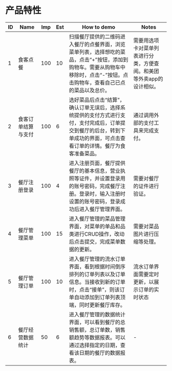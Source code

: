# 产品特性

| ID   | Name      | Imp  | Est  | How to demo                              | Notes                                |
| ---- | --------- | ---- | ---- | ---------------------------------------- | ------------------------------------ |
| 1    | 食客点餐      | 100  | 10   | 扫描餐厅提供的二维码进入餐厅的点餐界面，浏览菜单列表，选择想吃的菜品，点击“+”按钮，添加到购物车。需要从购物车中移除时，点击“-”按钮。点击购物车，查看自己已点的菜品以及总价。 | 需要用选项卡对菜单列表进行分类，方便查阅。和美团等外卖app的设计相似。 |
| 2    | 食客订单结算与支付 | 100  | 6    | 选好菜品后点击“结算”，确认订单无误后，选择系统提供的支付方式进行支付，支付完成后，订单提交到餐厅的后台，转到下单成功的界面，可点击查看订单的详情。餐厅为食客准备菜品。 | 通过调用外部的支付工具来完成支付。                    |
| 3    | 餐厅注册登录    | 100  | 4    | 进入注册页面，餐厅提供餐厅的基本信息，营业执照等证件，并设置登录用的账号密码，完成餐厅注册。登录时，输入注册时设置的账号密码，登录成功后进入餐厅管理界面。 | 需要对餐厅的证件进行验证。                        |
| 4    | 餐厅管理菜单    | 100  | 15   | 进入餐厅管理的菜品管理界面，对菜单的单品和品类进行CRUD操作，改动后点击提交，完成菜单数据的更新。 | 需要对菜品图片进行压缩等处理。                      |
| 5    | 餐厅管理订单    | 100  | 10   | 进入餐厅管理的流水订单界面，看到根据时间倒序排列的订单列表以及订单信息。当接收到新的订单时，点击“接单”，则该订单自动添加到订单列表顶端，同时更新餐厅库存。 | 流水订单界面需要定时更新，以展示订单的实时状态              |
| 6    | 餐厅经营数据统计  | 50   | 6    | 进入餐厅管理的数据统计界面，可以看到餐厅的总销售额，总订单数，销售额趋势等数据报表。可以通过选择指定的日期，查看该日期的餐厅的数据报表。 | -                                    |


